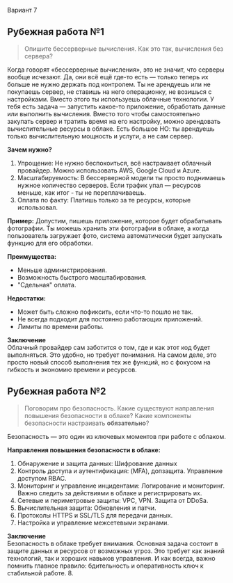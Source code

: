 Вариант 7
## Рубежная работа №1
> Опишите бессерверные вычисления. Как это так, вычисления без сервера?

Когда говорят «бессерверные вычисления», это не значит, что серверы вообще исчезают. Да, они всё ещё где-то есть — только теперь их больше не нужно держать под контролем. Ты не арендуешь или не покупаешь сервер, не ставишь на него операционку, не возишься с настройками. Вместо этого ты используешь облачные технологии.
У тебя есть задача — запустить какое-то приложение, обработать данные или выполнить вычисления. Вместо того чтобы самостоятельно закупать сервер и тратить время на его настройку, можно арендовать вычислительные ресурсы в облаке. Есть большое НО: ты арендуешь только вычислительную мощность и услуги, а не сам сервер.

**Зачем нужно?**
1. Упрощение: Не нужно беспокоиться, всё настраивает облачный провайдер. Можно использовать AWS, Google Cloud и Azure.
2. Масштабируемость: В бессерверной модели ты просто поднимаешь нужное количество серверов. Если трафик упал — ресурсов меньше, как итог - ты не переплачиваешь.
3. Оплата по факту: Платишь только за те ресурсы, которые использовал.

**Пример:**
Допустим, пишешь приложение, которое будет обрабатывать фотографии. Ты можешь хранить эти фотографии в облаке, а когда пользователь загружает фото, система автоматически будет запускать функцию для его обработки.

**Преимущества:**
- Меньше администрирования.
- Возможность быстрого масштабирования.
- "Сдельная" оплата.

**Недостатки:**
- Может быть сложно пофиксить, если что-то пошло не так.
- Не всегда подходит для постоянно работающих приложений.
- Лимиты по времени работы.

**Заключение**  
Облачный провайдер сам заботится о том, где и как этот код будет выполняться. Это удобно, но требует понимания. На самом деле, это просто новый способ выполнения тех же функций, но с фокусом на гибкость и экономию времени и ресурсов.

## Рубежная работа №2
> Поговорим про безопасность. Какие существуют направления повышения безопасности в облаке?
> Какие компоненты безопасности настраивать **обязательно**?

Безопасность — это один из ключевых моментов при работе с облаком.

**Направления повышения безопасности в облаке:**
1. Обнаружение и защита данных: Шифрование данных
2. Контроль доступа и аутентификация: (MFA), допзащита. Управление доступом RBAC.
3. Мониторинг и управление инцидентами: Логирование и мониторинг. Важно следить за действиями в облаке и регистрировать их.
4. Сетевые и периметровые защиты: VPC, VPN. Защита от DDoSа.
5. Вычислительная защита: Обновления и патчи.
6. Протоколы HTTPS и SSL/TLS для передачи данных.
7. Настройка и управление межсетевыми экранами.

**Заключение**  
Безопасность в облаке требует внимания. Основная задача состоит в защите данных и ресурсов от возможных угроз. Это требует как знаний технологий, так и хороших навыков управления. И как всегда, важно помнить главное правило: бдительность и оперативность ключ к стабильной работе.
8. 
